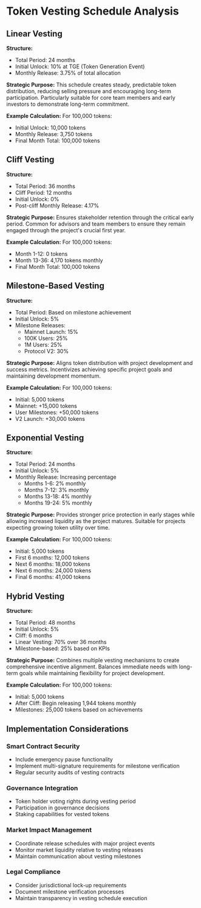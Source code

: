 # Token Vesting Schedule Analysis

## Linear Vesting
**Structure:**
- Total Period: 24 months
- Initial Unlock: 10% at TGE (Token Generation Event)
- Monthly Release: 3.75% of total allocation

**Strategic Purpose:**
This schedule creates steady, predictable token distribution, reducing selling pressure and encouraging long-term participation. Particularly suitable for core team members and early investors to demonstrate long-term commitment.

**Example Calculation:**
For 100,000 tokens:
- Initial Unlock: 10,000 tokens
- Monthly Release: 3,750 tokens
- Final Month Total: 100,000 tokens

## Cliff Vesting
**Structure:**
- Total Period: 36 months
- Cliff Period: 12 months
- Initial Unlock: 0%
- Post-cliff Monthly Release: 4.17%

**Strategic Purpose:**
Ensures stakeholder retention through the critical early period. Common for advisors and team members to ensure they remain engaged through the project's crucial first year.

**Example Calculation:**
For 100,000 tokens:
- Month 1-12: 0 tokens
- Month 13-36: 4,170 tokens monthly
- Final Month Total: 100,000 tokens

## Milestone-Based Vesting
**Structure:**
- Total Period: Based on milestone achievement
- Initial Unlock: 5%
- Milestone Releases: 
  - Mainnet Launch: 15%
  - 100K Users: 25%
  - 1M Users: 25%
  - Protocol V2: 30%

**Strategic Purpose:**
Aligns token distribution with project development and success metrics. Incentivizes achieving specific project goals and maintaining development momentum.

**Example Calculation:**
For 100,000 tokens:
- Initial: 5,000 tokens
- Mainnet: +15,000 tokens
- User Milestones: +50,000 tokens
- V2 Launch: +30,000 tokens

## Exponential Vesting
**Structure:**
- Total Period: 24 months
- Initial Unlock: 5%
- Monthly Release: Increasing percentage
  - Months 1-6: 2% monthly
  - Months 7-12: 3% monthly
  - Months 13-18: 4% monthly
  - Months 19-24: 5% monthly

**Strategic Purpose:**
Provides stronger price protection in early stages while allowing increased liquidity as the project matures. Suitable for projects expecting growing token utility over time.

**Example Calculation:**
For 100,000 tokens:
- Initial: 5,000 tokens
- First 6 months: 12,000 tokens
- Next 6 months: 18,000 tokens
- Next 6 months: 24,000 tokens
- Final 6 months: 41,000 tokens

## Hybrid Vesting
**Structure:**
- Total Period: 48 months
- Initial Unlock: 5%
- Cliff: 6 months
- Linear Vesting: 70% over 36 months
- Milestone-based: 25% based on KPIs

**Strategic Purpose:**
Combines multiple vesting mechanisms to create comprehensive incentive alignment. Balances immediate needs with long-term goals while maintaining flexibility for project development.

**Example Calculation:**
For 100,000 tokens:
- Initial: 5,000 tokens
- After Cliff: Begin releasing 1,944 tokens monthly
- Milestones: 25,000 tokens based on achievements

## Implementation Considerations

### Smart Contract Security
- Include emergency pause functionality
- Implement multi-signature requirements for milestone verification
- Regular security audits of vesting contracts

### Governance Integration
- Token holder voting rights during vesting period
- Participation in governance decisions
- Staking capabilities for vested tokens

### Market Impact Management
- Coordinate release schedules with major project events
- Monitor market liquidity relative to vesting releases
- Maintain communication about vesting milestones

### Legal Compliance
- Consider jurisdictional lock-up requirements
- Document milestone verification processes
- Maintain transparency in vesting schedule execution